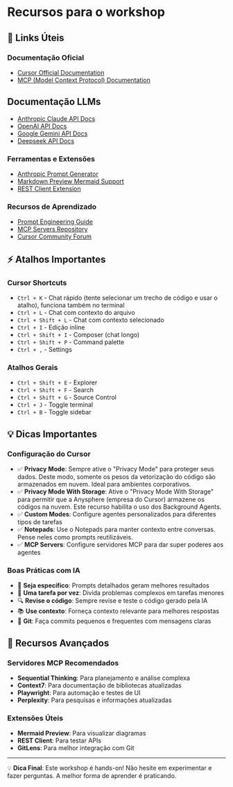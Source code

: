 # Recursos para o workshop

## 🔗 Links Úteis

### Documentação Oficial
- [Cursor Official Documentation](https://docs.cursor.com/)
- [MCP (Model Context Protocol) Documentation](https://modelcontextprotocol.io/)

## Documentação LLMs
- [Anthropic Claude API Docs](https://docs.anthropic.com/)
- [OpenAI API Docs](https://platform.openai.com/docs)
- [Google Gemini API Docs](https://ai.google.dev/docs)
- [Deepseek API Docs](https://platform.deepseek.com/docs)

### Ferramentas e Extensões
- [Anthropic Prompt Generator](console.anthropic.com)
- [Markdown Preview Mermaid Support](https://marketplace.visualstudio.com/items?itemName=bierner.markdown-mermaid) 
- [REST Client Extension](https://marketplace.visualstudio.com/items?itemName=humao.rest-client)

### Recursos de Aprendizado
- [Prompt Engineering Guide](https://www.promptingguide.ai/)
- [MCP Servers Repository](https://github.com/modelcontextprotocol/servers)
- [Cursor Community Forum](https://forum.cursor.com/)

## ⚡ Atalhos Importantes

### Cursor Shortcuts
- `Ctrl + K` - Chat rápido (tente selecionar um trecho de código e usar o atalho), funciona também no terminal
- `Ctrl + L` - Chat com contexto do arquivo
- `Ctrl + Shift + L` - Chat com contexto selecionado
- `Ctrl + I` - Edição inline
- `Ctrl + Shift + I` - Composer (chat longo)
- `Ctrl + Shift + P` - Command palette
- `Ctrl + ,` - Settings

### Atalhos Gerais
- `Ctrl + Shift + E` - Explorer
- `Ctrl + Shift + F` - Search
- `Ctrl + Shift + G` - Source Control
- `Ctrl + J` - Toggle terminal
- `Ctrl + B` - Toggle sidebar

## 💡 Dicas Importantes

### Configuração do Cursor
- ✅ **Privacy Mode**: Sempre ative o "Privacy Mode" para proteger seus dados. Deste modo, somente os pesos da vetorização do código são armazenados em nuvem. Ideal para ambientes corporativos.
- ✅ **Privacy Mode With Storage**: Ative o "Privacy Mode With Storage" para permitir que a Anysphere (empresa do Cursor) armazene os códigos na nuvem. Este recurso habilita o uso dos Background Agents.
- ✅ **Custom Modes**: Configure agentes personalizados para diferentes tipos de tarefas
- ✅ **Notepads**: Use o Notepads para manter contexto entre conversas. Pense neles como prompts reutilizáveis.
- ✅ **MCP Servers**: Configure servidores MCP para dar super poderes aos agentes

### Boas Práticas com IA
- 📝 **Seja específico**: Prompts detalhados geram melhores resultados
- 🎯 **Uma tarefa por vez**: Divida problemas complexos em tarefas menores
- 🔍 **Revise o código**: Sempre revise e teste o código gerado pela IA
- 📚 **Use contexto**: Forneça contexto relevante para melhores respostas
- 🔀 **Git**: Faça commits pequenos e frequentes com mensagens claras

## 🚀 Recursos Avançados

### Servidores MCP Recomendados
- **Sequential Thinking**: Para planejamento e análise complexa
- **Context7**: Para documentação de bibliotecas atualizadas
- **Playwright**: Para automação e testes de UI
- **Perplexity**: Para pesquisas e informações atualizadas

### Extensões Úteis
- **Mermaid Preview**: Para visualizar diagramas
- **REST Client**: Para testar APIs
- **GitLens**: Para melhor integração com Git

---

💡 **Dica Final**: Este workshop é hands-on! Não hesite em experimentar e fazer perguntas. A melhor forma de aprender é praticando. 